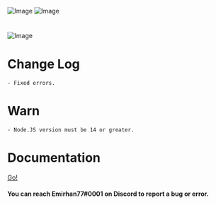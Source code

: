 ![Image](https://img.shields.io/npm/v/erax.db?color=%2351F9C0&label=erax.db)
![Image](https://img.shields.io/npm/dt/erax.db.svg?color=%2351FC0&maxAge=3600)

#

![Image](https://nodei.co/npm/erax.db.png?downloads=true&downloadRank=true&stars=true)

# Change Log

```npm
- Fixed errors.
```

# Warn

```npm
- Node.JS version must be 14 or greater.
```

# Documentation

<a href="https://eraxdb.js.org/documentation/">Go!</a>

#### You can reach Emirhan77#0001 on Discord to report a bug or error.
